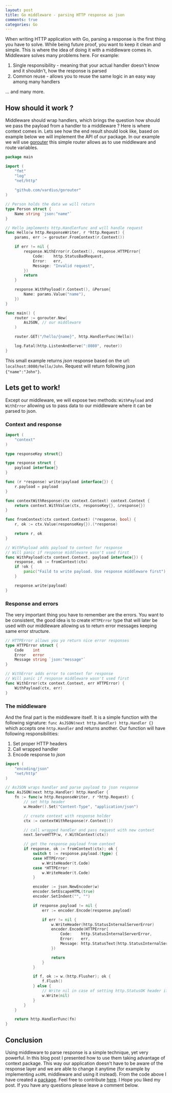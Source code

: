```yaml
---
layout: post
title: Go middleware - parsing HTTP response as json
comments: true
categories: Go
---
```


When writing HTTP application with Go, parsing a response is the first thing you have to solve. While being future proof, you want to keep it clean and simple. This is where the idea of doing it with a middleware comes in. Middleware solves many problems here. For example:
1. Single responsibility - meaning that your actual handler doesn't know and it shouldn't, how the response is parsed
2. Common reuse - allows you to reuse the same logic in an easy way among many handlers

... and many more.

## How should it work ?

Middleware should wrap handlers, which brings the question how should we pass the payload from a handler to a middleware ? Here is where context comes in. Lets see how the end result should look like, based on example below we will implement the API of our package. In our example we will use [gorouter](https://github.com/vardius/gorouter) this simple router allows as to use middleware and route variables.

```go
package main

import (
    "fmt"
    "log"
    "net/http"
	
    "github.com/vardius/gorouter"
)

// Person holds the data we will return
type Person struct {
	Name string `json:"name"`
}

// Hello implements http.HandlerFunc and will handle request
func Hello(w http.ResponseWriter, r *http.Request) {
	params, err := gorouter.FromContext(r.Context())

	if err != nil {
		response.WithError(r.Context(), response.HTTPError{
			Code:    http.StatusBadRequest,
			Error:   err,
			Message: "Invalid request",
		})
		return
	}

	response.WithPayload(r.Context(), &Person{
		Name: params.Value("name"),
	})
}

func main() {
    router := gorouter.New(
		AsJSON, // our middleware
    )

    router.GET("/hello/{name}", http.HandlerFunc(Hello))

    log.Fatal(http.ListenAndServe(":8080", router))
}
```

This small example returns *json* response based on the url: `localhost:8080/hello/John`. Request will return following json `{"name":"John"}`.

## Lets get to work!

Except our middleware, we will expose two methods: `WithPayload` and `WithError` allowing us to pass data to our middleware where it can be parsed to json.

### Context and response

```go
import (
	"context"
)

type responseKey struct{}

type response struct {
	payload interface{}
}

func (r *response) write(payload interface{}) {
	r.payload = payload
}

func contextWithResponse(ctx context.Context) context.Context {
	return context.WithValue(ctx, responseKey{}, &response{})
}

func fromContext(ctx context.Context) (*response, bool) {
	r, ok := ctx.Value(responseKey{}).(*response)

	return r, ok
}

// WithPayload adds payload to context for response
// Will panic if response middleware wasn't used first
func WithPayload(ctx context.Context, payload interface{}) {
	response, ok := fromContext(ctx)
	if !ok {
		panic("Faild to write payload. Use response middleware first")
	}

	response.write(payload)
}
```

### Response and errors

The very important thing you have to remember are the errors. You want to be consistent, the good idea is to create `HTTPError` type that will later be used with our middleware allowing us to return error messages keeping same error structure.

```go
// HTTPError allows you yo return nice error responses
type HTTPError struct {
	Code    int
	Error   error
	Message string `json:"message"`
}

// WithError adds error to context for response
// Will panic if response middleware wasn't used first
func WithError(ctx context.Context, err HTTPError) {
	WithPayload(ctx, err)
}
```

### The middleware

And the final part is the middleware itself. It is a simple function with the following signature: `func AsJSON(next http.Handler) http.Handler {}` which accepts one `http.Handler` and returns another. Our function will have following responsibilities:
1. Set proper HTTP headers
2. Call wrapped handler
3. Encode response to *json*

```go
import (
	"encoding/json"
	"net/http"
)

// AsJSON wraps handler and parse payload to json response
func AsJSON(next http.Handler) http.Handler {
	fn := func(w http.ResponseWriter, r *http.Request) {
		// set http header
		w.Header().Set("Content-Type", "application/json")

		// create context with response holder
		ctx := contextWithResponse(r.Context())

		// call wrapped handler and pass request with new context
		next.ServeHTTP(w, r.WithContext(ctx))

		// get the response payload from context
		if response, ok := fromContext(ctx); ok {
			switch t := response.payload.(type) {
			case HTTPError:
				w.WriteHeader(t.Code)
			case *HTTPError:
				w.WriteHeader(t.Code)
			}

			encoder := json.NewEncoder(w)
			encoder.SetEscapeHTML(true)
			encoder.SetIndent("", "")

			if response.payload != nil {
				err := encoder.Encode(response.payload)

				if err != nil {
					w.WriteHeader(http.StatusInternalServerError)
					encoder.Encode(HTTPError{
						Code:    http.StatusInternalServerError,
						Error:   err,
						Message: http.StatusText(http.StatusInternalServerError),
					})

					return
				}
			}

			if f, ok := w.(http.Flusher); ok {
				f.Flush()
			} else {
				// Write nil in case of setting http.StatusOK header if header not set
				w.Write(nil)
			}
		}
	}

	return http.HandlerFunc(fn)
}
```

## Conclusion

Using middleware to parse response is a simple technique, yet very powerful. In this blog post I presented how to use them taking advantage of context package. This way our application doesn't have to be aware of the response layer and we are able to change it anytime (for example by implementing `asXML` middleware and using it instead). From the code above I have created a [package](https://godoc.org/github.com/vardius/go-api-boilerplate/pkg/common/http/response). Feel free to contribute [here](github.com/vardius/go-api-boilerplate/pkg/common/http/response). I Hope you liked my post. If you have any questions please leave a comment below.